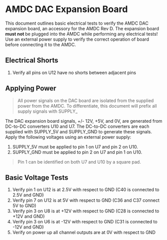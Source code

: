 # AMDC DAC Expansion Board

This document outlines basic electrical tests to verify the AMDC DAC expansion board, an accessory for the AMDC Rev D. The expansion board <b> must not </b> be plugged into the AMDC while performing any electrical tests! Use an external power supply to verify the correct operation of board before connecting it to the AMDC.

## Electrical Shorts
1. Verify all pins on U12 have no shorts between adjacent pins

## Applying Power
>All power signals on the DAC board are isolated from the supplied power from the AMDC. To differentiate, this document will prefix all supply signals with SUPPLY_

The DAC expansion board signals, +/- 12V, +5V, and 0V, are generated from DC-to-DC converters U10 and U7. The DC-to-DC converters are each supplied with SUPPLY_5V and SUPPLY_GND to generate these signals. Apply the following voltages using an external power supply:

1. SUPPLY_5V must be applied to pin 1 on U7 and pin 2 on U10. 
2. SUPPLY_GND must be applied to pin 2 on U7 and pin 1 on U10.

>Pin 1 can be identified on both U7 and U10 by a square pad.

## Basic Voltage Tests
 1. Verify pin 1 on U12 is at 2.5V with respect to GND (C40 is connected to 2.5V and GND)
 2. Verify pin 7 on U12 is at 5V with respect to GND (C36 and C37 connect 5V to GND)
 3. Verify pin 3 on U8 is at +12V with respect to GND (C28 is connected to +12V and GND)
 4. Verify pin 3 on U6 is at -12V with respect to GND (C31 is connected to -12V and GND)
 5. Verify on power up all channel outputs are at 0V with respect to GND
